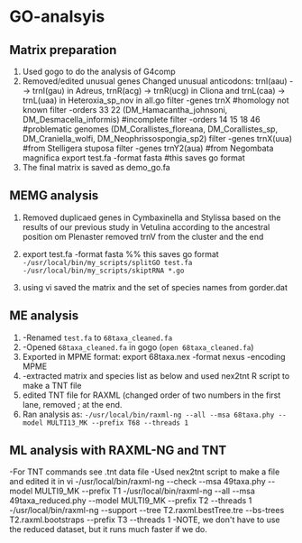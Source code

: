 # GO-analsyis

## Matrix preparation
1. Used gogo to do the analysis of G4comp
2. Removed/edited unusual genes 
	Changed unusual anticodons: trnI(aau) --> trnI(gau) in Adreus, trnR(acg) -> trnR(ucg) in Cliona and trnL(caa) -> trnL(uaa) in Heteroxia_sp_nov in all.go
	filter -genes trnX #homology not known
	filter -orders 33 22 (DM_Hamacantha_johnsoni, DM_Desmacella_informis) #incomplete
	filter -orders 14 15 18 46 #problematic genomes (DM_Corallistes_floreana, DM_Corallistes_sp, DM_Craniella_wolfi, DM_Neophrissospongia_sp2)
	filter -genes trnX(uua) #from Stelligera stuposa
	filter -genes trnY2(aua) #from Negombata magnifica
	export test.fa -format fasta #this saves go format
3. The final matrix is saved as demo_go.fa
 
## MEMG analysis

1. Removed duplicaed  genes 
	in Cymbaxinella and Stylissa based on the results of our  previous study
	in Vetulina according to the ancestral position
	om Plenaster removed trnV from the cluster and the end

2. export test.fa -format fasta %% this saves go format
`-/usr/local/bin/my_scripts/splitGO test.fa`
`-/usr/local/bin/my_scripts/skiptRNA *.go`

3. using vi saved the matrix and the set of species names from gorder.dat

## ME analysis 
1. -Renamed `test.fa` to `68taxa_cleaned.fa`
2. -Opened `68taxa_cleaned.fa` in gogo (`open 68taxa_cleaned.fa`)
3. Exported in MPME format: export 68taxa.nex -format nexus -encoding MPME
4. -extracted matrix and species list as below and used nex2tnt R script to make a TNT file
5. edited TNT file for RAXML (changed order of two numbers in the first lane, removed ; at the end.
6. Ran analysis as: `-/usr/local/bin/raxml-ng --all --msa 68taxa.phy --model MULTI13_MK --prefix T68 --threads 1`

## ML analysis with RAXML-NG and TNT
-For TNT commands see .tnt data file
-Used nex2tnt script to make a file and edited it in vi
-/usr/local/bin/raxml-ng --check --msa 49taxa.phy --model MULTI9_MK --prefix T1
-/usr/local/bin/raxml-ng --all --msa 49taxa_reduced.phy --model MULTI9_MK --prefix T2 --threads 1
-/usr/local/bin/raxml-ng --support --tree T2.raxml.bestTree.tre --bs-trees T2.raxml.bootstraps --prefix T3 --threads 1
-NOTE, we don't have to use the reduced dataset, but it runs much faster if we do.
